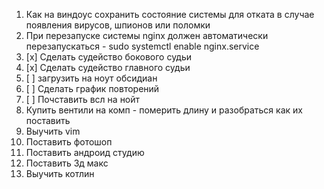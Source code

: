 1. Как на виндоус сохранить состояние системы для отката в случае появления вирусов, шпионов или поломки
2. При перезапуске системы nginx должен автоматически перезапускаться - sudo systemctl enable nginx.service 
3. [x] Сделать судейство бокового судьи
4. [x] Сделать судейство главного судьи
5. [ ] загрузить на ноут обсидиан
6. [ ] Сделать график повторений 
7. [ ] Почставить всл на нойт
8. Купить вентили на комп - померить длину и разобраться как их поставить 
9. Выучить vim
10. Поставить фотошоп
11. Поставить андроид студию
12. Поставить 3д макс
13. Выучить котлин